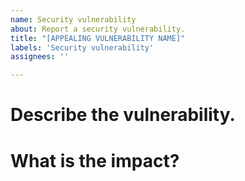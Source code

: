 ```yaml
---
name: Security vulnerability
about: Report a security vulnerability.
title: "[APPEALING VULNERABILITY NAME]"
labels: 'Security vulnerability'
assignees: ''

---
```

# Describe the vulnerability.

# What is the impact?
